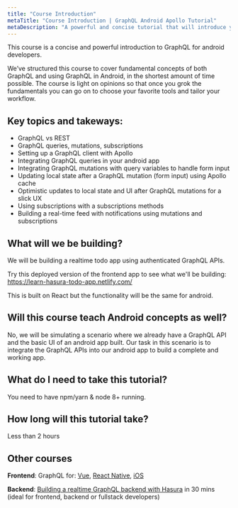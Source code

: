 ```yaml
---
title: "Course Introduction"
metaTitle: "Course Introduction | GraphQL Android Apollo Tutorial"
metaDescription: "A powerful and concise tutorial that will introduce you to GraphQL and integrating GraphQL into your Android app with Apollo and Kotlin, in the shortest amount of time possible."
---
```


This course is a concise and powerful introduction to GraphQL for android developers.

We’ve structured this course to cover fundamental concepts of both GraphQL and using GraphQL in Android, in the shortest amount of time possible. The course is light on opinions so that once you grok the fundamentals you can go on to choose your favorite tools and tailor your workflow.

## Key topics and takeways:
- GraphQL vs REST
- GraphQL queries, mutations, subscriptions
- Setting up a GraphQL client with Apollo
- Integrating GraphQL queries in your android app
- Integrating GraphQL mutations with query variables to handle form input
- Updating local state after a GraphQL mutation (form input) using Apollo cache
- Optimistic updates to local state and UI after GraphQL mutations for a slick UX
- Using subscriptions with a subscriptions methods
- Building a real-time feed with notifications using mutations and subscriptions

## What will we be building?
We will be building a realtime todo app using authenticated GraphQL APIs.

Try this deployed version of the frontend app to see what we'll be building: https://learn-hasura-todo-app.netlify.com/

This is built on React but the functionality will be the same for android.

## Will this course teach Android concepts as well?
No, we will be simulating a scenario where we already have a
GraphQL API and the basic UI of an android app built. Our task in this
scenario is to integrate the GraphQL APIs into our android app to build
a complete and working app.

## What do I need to take this tutorial?
You need to have npm/yarn & node 8+ running.

## How long will this tutorial take?
Less than 2 hours

## Other courses

**Frontend**: GraphQL for: [Vue](https://learn.hasura.io/graphql/vue), [React Native](https://learn.hasura.io/graphql/react-native), [iOS](https://learn.hasura.io/graphql/ios)

**Backend**: [Building a realtime GraphQL backend with Hasura](https://learn.hasura.io/graphql/hasura) in 30 mins (ideal for frontend, backend or fullstack developers)
